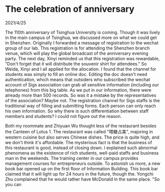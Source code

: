 # The celebration of anniversary
2021/4/25

The 110th anniversary of Tsinghua University is coming. Though it was lively
in the main campus of Tsinghua, we discussed more on what we could get in Shenzhen.
Originally I forwarded a message of registration to the wechat group of our lab.
This registration is for attending the Shenzhen branch venue, which will play the global
broadcast of the anniversary evening party. The next day, Xinyi reminded us that this
registration was rewardable, "Don't forget that it will distribute the souvenir shirt
for attendees." So Weida, Xinyi and I all applied for the allocation. I found that
the channel for students was simply to fill an online doc. Editing the doc doesn't
need authentication, which means that outsiders who subscribed the wechat account
of Sigs association can grab all sensitive information (including our telephones)
from this big table. As we put in our information, there were already more than
500 records. So was it a mistake by the representatives of the association? Maybe not.
The registration channel for Sigs staffs is the traditional way of filling and submitting forms.
Each person can only reach his own information. So why there is such differentiation between
staff members and students? I could not figure out the reason.

Both my roommate and Zhiyuan Wu thought less of the restaurant besides the Canteen of Lotus 1.
The restaurant was called "嗒糖占美", majoring in western cuisine but also serves Chinese dishes.
The price is quite high, and we don't think it's affordable. The mysterious fact is that the business of this
restaurant is good, instead of closing down. I explained such abnormal phenomena as the existence of rich
students, well-paid staffs and business man in the weekends. The training center in our campus provides
management courses for entrepreneurs outside. To astonish us more, a new book bar opened up on the first
floor of Information Building. This book bar claimed that it will light up for 24 hours in the future, though
the.
Yongchi Zhu complained that he would rather have McDonald in the same place.
"So you can